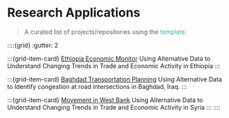 # Research Applications

> A curated list of projects/repositories using the <span style="color:#3EACAD">template</span>.

::::{grid}
:gutter: 2

:::{grid-item-card} [Ethiopia Economic Monitor](https://worldbank.github.io/ethiopia-economic-monitoring/README.html)
Using Alternative Data to Understand Changing Trends in Trade and Economic Activity in Ethiopia
:::

:::{grid-item-card} [Baghdad Transportation Planning](https://worldbank.github.io/iraq-baghdad-transport-planning/README.html)
Using Alternative Data to Identify congestion at road intersections in Baghdad, Iraq.
:::

:::{grid-item-card} [Movement in West Bank](https://worldbank.github.io/gaza-israel-conflict-impact-analysis/README.html)
Using Alternative Data to Understand Changing Trends in Trade and Economic Activity in Syria
:::
::::

